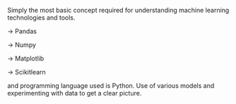 Simply the most basic concept required for understanding machine learning technologies and tools.

-> Pandas

-> Numpy

-> Matplotlib

-> Scikitlearn

and programming language used is Python. Use of various models and experimenting with data to get a clear picture.
